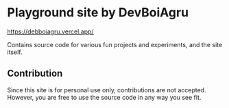 # Playground site by DevBoiAgru

https://debboiagru.vercel.app/

Contains source code for various fun projects and experiments, and the site itself.

## Contribution

Since this site is for personal use only, contributions are not accepted. However, you are free to use the source code in any way you see fit.
